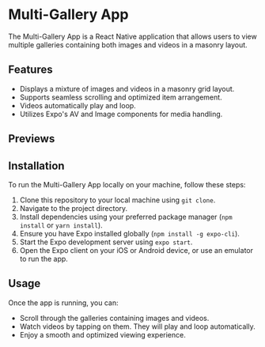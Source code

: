 # Multi-Gallery App

The Multi-Gallery App is a React Native application that allows users to view multiple galleries containing both images and videos in a masonry layout.

## Features

- Displays a mixture of images and videos in a masonry grid layout.
- Supports seamless scrolling and optimized item arrangement.
- Videos automatically play and loop.
- Utilizes Expo's AV and Image components for media handling.

## Previews


## Installation

To run the Multi-Gallery App locally on your machine, follow these steps:

1. Clone this repository to your local machine using `git clone`.
2. Navigate to the project directory.
3. Install dependencies using your preferred package manager (`npm install` or `yarn install`).
4. Ensure you have Expo installed globally (`npm install -g expo-cli`).
5. Start the Expo development server using `expo start`.
6. Open the Expo client on your iOS or Android device, or use an emulator to run the app.

## Usage

Once the app is running, you can:

- Scroll through the galleries containing images and videos.
- Watch videos by tapping on them. They will play and loop automatically.
- Enjoy a smooth and optimized viewing experience.



